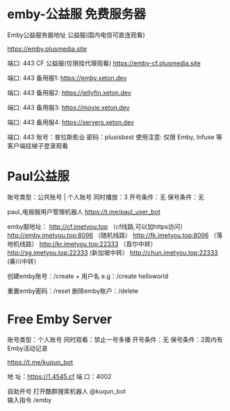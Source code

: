 # emby-公益服 免费服务器

Emby公益服务器地址
公益服(国内电信可直连观看)

https://emby.plusmedia.site

端口: 443
CF 公益服(仅限挂代理观看)
https://emby-cf.plusmedia.site

端口: 443
备用服1:
https://emby.xeton.dev

端口: 443
备用服2:
https://jellyfin.xeton.dev

端口: 443
备用服3:
https://movie.xeton.dev

端口: 443
备用服4:
https://servers.xeton.dev

端口: 443
账号：普拉斯影业
密码：plusisbest
使用注意: 仅限 Emby, Infuse 等客户端挂梯子登录观看


# Paul公益服

账号类型：公共账号 | 个人账号
同时播放：3
开号条件：无
保号条件：无

paul_电报服用户管理机器人
https://t.me/paul_user_bot

emby服地址：
http://cf.imetyou.top （cf线路,可以加https访问）
http://emby.imetyou.top:8096 （随机线路）
http://fk.imetyou.top:8096 （落地机线路）
http://kr.imetyou.top:22333 （首尔中转）
http://sg.imetyou.top:22333 (新加坡中转）
http://chun.imetyou.top:22333 (春川中转）

创建emby账号：/create + 用户名
e.g：/create helloworld

重置emby密码：/reset
删除emby账户：/delete


# Free Emby Server

账号类型：个人账号
同时观看：禁止一号多播
开号条件：无
保号条件：2周内有Emby活动记录

https://t.me/kuqun_bot

地    址：https://1.4545.cf
端    口：4002  

自助开号
打开酷群搜索机器人 @kuqun_bot  
输入指令 /emby




